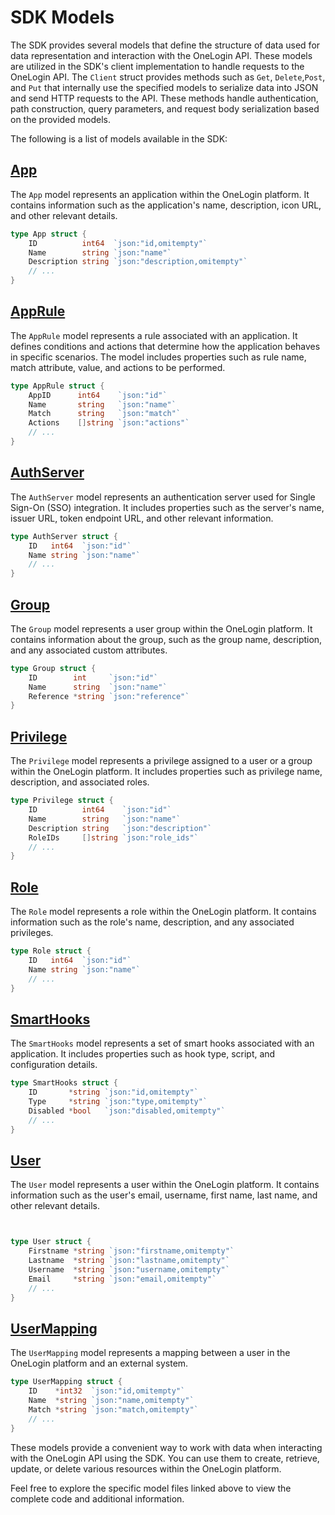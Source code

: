 # SDK Models

The SDK provides several models that define the structure of data used for data representation and interaction with the OneLogin API. These models are utilized in the SDK's client implementation to handle requests to the OneLogin API. The `Client` struct provides methods such as `Get`, `Delete`,`Post`, and `Put` that internally use the specified models to serialize data into JSON and send HTTP requests to the API. These methods handle authentication, path construction, query parameters, and request body serialization based on the provided models.

The following is a list of models available in the SDK:

## [App](../internal/models/app.go)

The `App` model represents an application within the OneLogin platform. It contains information such as the application's name, description, icon URL, and other relevant details.

```go
type App struct {
    ID          int64  `json:"id,omitempty"`
    Name        string `json:"name"`
    Description string `json:"description,omitempty"`
    // ...
}
```

## [AppRule](../internal/models/app_rule.go)

The `AppRule` model represents a rule associated with an application. It defines conditions and actions that determine how the application behaves in specific scenarios. The model includes properties such as rule name, match attribute, value, and actions to be performed.

```go
type AppRule struct {
    AppID      int64    `json:"id"`
    Name       string   `json:"name"`
    Match      string   `json:"match"`
    Actions    []string `json:"actions"`
    // ...
}
```

## [AuthServer](../internal/models/auth_server.go)

The `AuthServer` model represents an authentication server used for Single Sign-On (SSO) integration. It includes properties such as the server's name, issuer URL, token endpoint URL, and other relevant information.

```go
type AuthServer struct {
    ID   int64  `json:"id"`
    Name string `json:"name"`
    // ...
}
```

## [Group](../internal/models/group.go)

The `Group` model represents a user group within the OneLogin platform. It contains information about the group, such as the group name, description, and any associated custom attributes.

```go
type Group struct {
    ID        int     `json:"id"`
    Name      string  `json:"name"`
    Reference *string `json:"reference"`
}
```

## [Privilege](../internal/models/privilege.go)

The `Privilege` model represents a privilege assigned to a user or a group within the OneLogin platform. It includes properties such as privilege name, description, and associated roles.

```go
type Privilege struct {
    ID          int64    `json:"id"`
    Name        string   `json:"name"`
    Description string   `json:"description"`
    RoleIDs     []string `json:"role_ids"`
    // ...
}
```

## [Role](../internal/models/role.go)

The `Role` model represents a role within the OneLogin platform. It contains information such as the role's name, description, and any associated privileges.

```go
type Role struct {
    ID   int64  `json:"id"`
    Name string `json:"name"`
    // ...
}
```

## [SmartHooks](../internal/models/smart_hooks.go)

The `SmartHooks` model represents a set of smart hooks associated with an application. It includes properties such as hook type, script, and configuration details.

```go
type SmartHooks struct {
    ID       *string `json:"id,omitempty"`
    Type     *string `json:"type,omitempty"`
    Disabled *bool   `json:"disabled,omitempty"`
    // ...
}
```

## [User](../internal/models/user.go)

The `User` model represents a user within the OneLogin platform. It contains information such as the user's email, username, first name, last name, and other relevant details.

```go


type User struct {
    Firstname *string `json:"firstname,omitempty"`
    Lastname  *string `json:"lastname,omitempty"`
    Username  *string `json:"username,omitempty"`
    Email     *string `json:"email,omitempty"`
    // ...
}
```

## [UserMapping](../internal/models/user_mapping.go)

The `UserMapping` model represents a mapping between a user in the OneLogin platform and an external system.

```go
type UserMapping struct {
    ID    *int32  `json:"id,omitempty"`
    Name  *string `json:"name,omitempty"`
    Match *string `json:"match,omitempty"`
    // ...
}
```

These models provide a convenient way to work with data when interacting with the OneLogin API using the SDK. You can use them to create, retrieve, update, or delete various resources within the OneLogin platform.

Feel free to explore the specific model files linked above to view the complete code and additional information.
